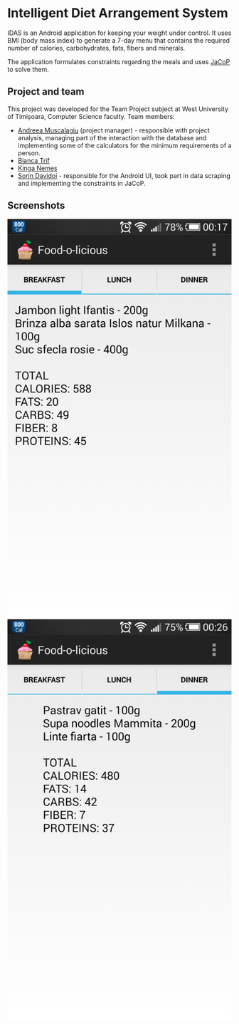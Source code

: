 Intelligent Diet Arrangement System
===================================

IDAS is an Android application for keeping your weight under control. It uses BMI (body mass index) to generate a 7-day menu that contains the required number of calories, carbohydrates, fats, fibers and minerals.

The application formulates constraints regarding the meals and uses [JaCoP](http://jacop.osolpro.com) to solve them.

## Project and team ##
This project was developed for the Team Project subject at West University of Timișoara, Computer Science faculty.
Team members:
* [Andreea Muscalagiu](https://github.com/andreea93m) (project manager) - responsible with project analysis, managing part of the interaction with the database and implementing some of the calculators for the minimum requirements of a person.
* [Bianca Trif](https://github.com/bianca93)
* [Kinga Nemes](https://github.com/nemeskg)
* [Sorin Davidoi](https://github.com/sorin-davidoi) - responsible for the Android UI, took part in data scraping and implementing the constraints in JaCoP.

## Screenshots ##
![Screenshot1](https://raw.githubusercontent.com/Fluffy-Minions/Intelligent-DIet-Arrangement-System/master/images/prototypeSS/FinalScreenshot1.png)
![Screenshot2](https://raw.githubusercontent.com/Fluffy-Minions/Intelligent-DIet-Arrangement-System/master/images/prototypeSS/FinalScreenshot4.png)
